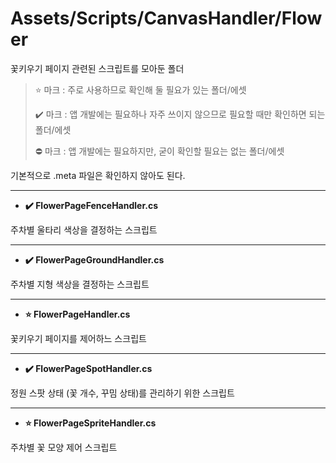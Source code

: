 # Assets/Scripts/CanvasHandler/Flower

꽃키우기 페이지 관련된 스크립트를 모아둔 폴더

> ⭐ 마크 : 주로 사용하므로 확인해 둘 필요가 있는 폴더/에셋
>
> ✔️ 마크 : 앱 개발에는 필요하나 자주 쓰이지 않으므로 필요할 때만 확인하면 되는 폴더/에셋
>
> ⛔ 마크 : 앱 개발에는 필요하지만, 굳이 확인할 필요는 없는 폴더/에셋

기본적으로 .meta 파일은 확인하지 않아도 된다.

---

  - **✔️ FlowerPageFenceHandler.cs**

  주차별 울타리 색상을 결정하는 스크립트

  ---
  
  - **✔️ FlowerPageGroundHandler.cs**

  주차별 지형 색상을 결정하는 스크립트

  ---
  
  - **⭐️ FlowerPageHandler.cs**

  꽃키우기 페이지를 제어하느 스크립트

  ---
  
  - **✔️ FlowerPageSpotHandler.cs**

  정원 스팟 상태 (꽃 개수, 꾸밈 상태)를 관리하기 위한 스크립트
  
  ---
  
  - **⭐️ FlowerPageSpriteHandler.cs**

  주차별 꽃 모양 제어 스크립트
